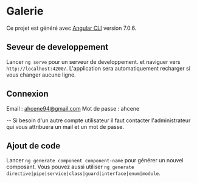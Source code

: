 # Galerie

Ce projet est généré avec [Angular CLI](https://github.com/angular/angular-cli) version 7.0.6.

## Seveur de developpement

Lancer `ng serve` pour un serveur de developpement. et naviguer vers `http://localhost:4200/`. L'application sera automatiquement recharger si vous changer aucune ligne.

## Connexion
Email : ahcene94@gmail.com
Mot de passe : ahcene

-- Si besoin d'un autre compte utilisateur il faut contacter l'administrateur qui vous attribuera un mail et un mot de passe.

## Ajout de code

Lancer `ng generate component component-name` pour générer un nouvel composant. Vous pouvez aussi utiliser `ng generate directive|pipe|service|class|guard|interface|enum|module`.

